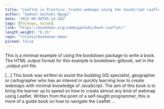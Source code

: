 ```yaml
---
title: "Leaflet in Practice: Create webmaps using the JavaScript Leaflet library"
author: "Samuel Gachuhi Ngugi"
date: "2023-09-04T05:14:36Z"
tags: [Package, Guide]
link: "https://bookdown.org/sammigachuhi/book-leaflet/"
length_weight: "8.2%"
repo: "rstudio/bookdown-demo"
pinned: false
---
```


<p>This is a minimal example of using the bookdown package to write a book. The HTML output format for this example is bookdown::gitbook, set in the _output.yml file.</p> [...] This book was written to assist the budding GIS specialist, geographer or cartographer who has an interest in quickly learning how to create webmaps with minimal knowledge of JavaScript. The aim of this book is to bring the learner up to speed on how to create almost any kind of webmap using Leaflet. Written from the point of a self-taught programmer, this is more of a guide book on how to navigate the Leaflet ...

